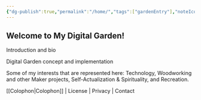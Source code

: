 ```yaml
---
{"dg-publish":true,"permalink":"/home/","tags":["gardenEntry"],"noteIcon":""}
---
```



## Welcome to My Digital Garden!

Introduction and bio

Digital Garden concept and implementation

Some of my interests that are represented here:  Technology, Woodworking and other Maker projects, Self-Actualization & Spirituality, and Recreation.

[[Colophon\|Colophon]] | License | Privacy | Contact
